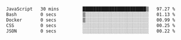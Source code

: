 
<!--START_SECTION:waka-->

```txt
JavaScript   30 mins         ████████████████████████▒   97.27 %
Bash         0 secs          ▒░░░░░░░░░░░░░░░░░░░░░░░░   01.13 %
Docker       0 secs          ▒░░░░░░░░░░░░░░░░░░░░░░░░   00.99 %
CSS          0 secs          ░░░░░░░░░░░░░░░░░░░░░░░░░   00.25 %
JSON         0 secs          ░░░░░░░░░░░░░░░░░░░░░░░░░   00.22 %
```

<!--END_SECTION:waka-->
